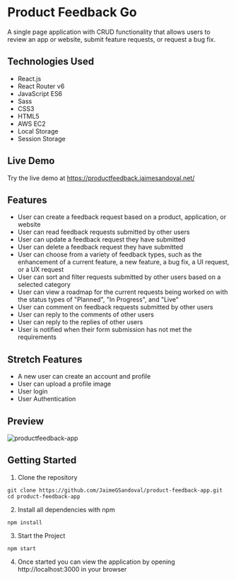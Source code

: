 # Product Feedback Go

A single page application with CRUD functionality that allows users to review an app or website, submit feature requests, or request a bug fix.

## Technologies Used

- React.js
- React Router v6
- JavaScript ES6
- Sass
- CSS3
- HTML5
- AWS EC2
- Local Storage
- Session Storage

## Live Demo

Try the live demo at https://productfeedback.jaimesandoval.net/

## Features

- User can create a feedback request based on a product, application, or website
- User can read feedback requests submitted by other users
- User can update a feedback request they have submitted
- User can delete a feedback request they have submitted
- User can choose from a variety of feedback types, such as the enhancement of a current feature, a new feature, a bug fix, a UI request, or a UX request
- User can sort and filter requests submitted by other users based on a selected category
- User can view a roadmap for the current requests being worked on with the status types of "Planned", "In Progress", and "Live"
- User can comment on feedback requests submitted by other users
- User can reply to the comments of other users
- User can reply to the replies of other users
- User is notified when their form submission has not met the requirements

## Stretch Features

- A new user can create an account and profile
- User can upload a profile image
- User login
- User Authentication

## Preview

![productfeedback-app](/src/assets/images/demo/feedback_demo.gif)

## Getting Started

1. Clone the repository

```shell
git clone https://github.com/JaimeGSandoval/product-feedback-app.git
cd product-feedback-app
```

2. Install all dependencies with npm

```
npm install
```

3. Start the Project

```
npm start
```

4. Once started you can view the application by opening http://localhost:3000 in your browser
